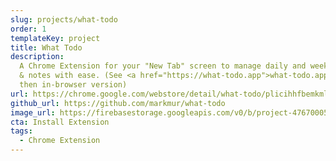 ```yaml
---
slug: projects/what-todo
order: 1
templateKey: project
title: What Todo
description:
  A Chrome Extension for your "New Tab" screen to manage daily and weekly tasks
  & notes with ease. (See <a href="https://what-todo.app">what-todo.app</a> for
  then in-browser version)
url: https://chrome.google.com/webstore/detail/what-todo/plicihhfbemkmlkclkifeeepocjiogcg
github_url: https://github.com/markmur/what-todo
image_url: https://firebasestorage.googleapis.com/v0/b/project-4767000521921178323.appspot.com/o/projects%2Fresized%2Fwhat-todo_1200x1500?alt=media&token=42617801-fa05-4726-99d3-9565dd1649f5
cta: Install Extension
tags:
  - Chrome Extension
---
```

